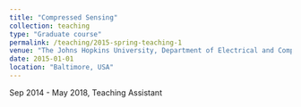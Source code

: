```yaml
---
title: "Compressed Sensing"
collection: teaching
type: "Graduate course"
permalink: /teaching/2015-spring-teaching-1
venue: "The Johns Hopkins University, Department of Electrical and Computer Engineering"
date: 2015-01-01
location: "Baltimore, USA"
---
```



Sep 2014 - May 2018, Teaching Assistant

